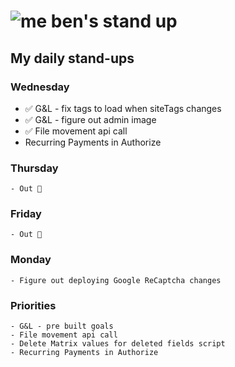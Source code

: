 # ![me](https://avatars2.githubusercontent.com/u/5232044?s=50&v=4) ben's stand up

## My daily stand-ups
    
### Wednesday

   - ✅ G&L - fix tags to load when siteTags changes
   - ✅ G&L - figure out admin image
   - ✅ File movement api call
   - Recurring Payments in Authorize

### Thursday

    - Out 🎄
    
### Friday

    - Out 🎄

### Monday
  
    - Figure out deploying Google ReCaptcha changes
    
### Priorities 
   
    - G&L - pre built goals
    - File movement api call
    - Delete Matrix values for deleted fields script
    - Recurring Payments in Authorize
